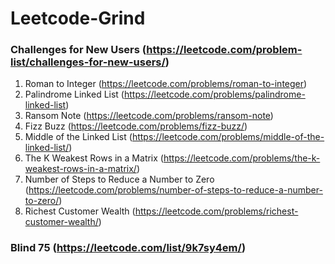 # Leetcode-Grind

### Challenges for New Users (https://leetcode.com/problem-list/challenges-for-new-users/)
1. Roman to Integer (https://leetcode.com/problems/roman-to-integer)
2. Palindrome Linked List (https://leetcode.com/problems/palindrome-linked-list)
3. Ransom Note (https://leetcode.com/problems/ransom-note)
4. Fizz Buzz (https://leetcode.com/problems/fizz-buzz/)
5. Middle of the Linked List (https://leetcode.com/problems/middle-of-the-linked-list/)
6. The K Weakest Rows in a Matrix (https://leetcode.com/problems/the-k-weakest-rows-in-a-matrix/)
7. Number of Steps to Reduce a Number to Zero (https://leetcode.com/problems/number-of-steps-to-reduce-a-number-to-zero/)
8. Richest Customer Wealth (https://leetcode.com/problems/richest-customer-wealth/)

### Blind 75 (https://leetcode.com/list/9k7sy4em/)
